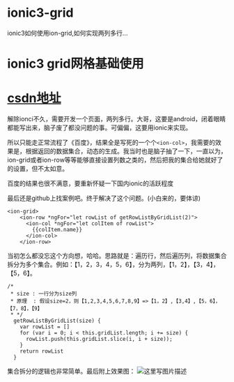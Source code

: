 # ionic3-grid
ionic3如何使用ion-grid,如何实现两列多行...

# ionic3 grid网格基础使用

# [csdn地址](http://blog.csdn.net/bigname22/article/details/78812986)

解除ionci不久，需要开发一个页面，两列多行。大哥，这要是android，闭着眼睛都能写出来，脑子废了都没问题的事。可偏偏，这要用ionic来实现。

所以只能走正常流程了《百度》，结果全是写死的一个个`<ion-col>`，我需要的效果是，根据返回的数据集合，动态的生成。我当时也是脑子抽了一下，一直以为，ion-grid或者ion-row等等能够直接设置列数之类的，然后把我的集合给她就好了的设置，但不太如意。

百度的结果也很不满意，要重新怀疑一下国内ionic的活跃程度

最后还是github上找案例吧。终于解决了这个问题。(小白来的，要体谅)

```
<ion-grid>
    <ion-row *ngFor="let rowList of getRowListByGridList(2)">
      <ion-col *ngFor="let colItem of rowList">
        {{colItem.name}}
      </ion-col>
    </ion-row>
```
当初怎么都没忘这个方向想，哈哈。思路就是：遍历行，然后遍历列，将数据集合拆分为多个集合。例如：【1，2，3，4，5，6】，分为两列，【1，2】，【3，4】，【5，6】。

```
/*
 * size : 一行分为size列
 * 原理  : 假设size=2，则【1,2,3,4,5,6,7,8,9】=>【1，2】,【3,4】,【5，6】，【7，8】，【9】
 * */
  getRowListByGridList(size) {
    var rowList = []
    for (var i = 0; i < this.gridList.length; i += size) {
      rowList.push(this.gridList.slice(i, i + size));
    }
    return rowList
  }
```
集合拆分的逻辑也非常简单。最后附上效果图：
![这里写图片描述](http://img.blog.csdn.net/20171215144018220?watermark/2/text/aHR0cDovL2Jsb2cuY3Nkbi5uZXQvYmlnbmFtZTIy/font/5a6L5L2T/fontsize/400/fill/I0JBQkFCMA==/dissolve/70/gravity/SouthEast)
